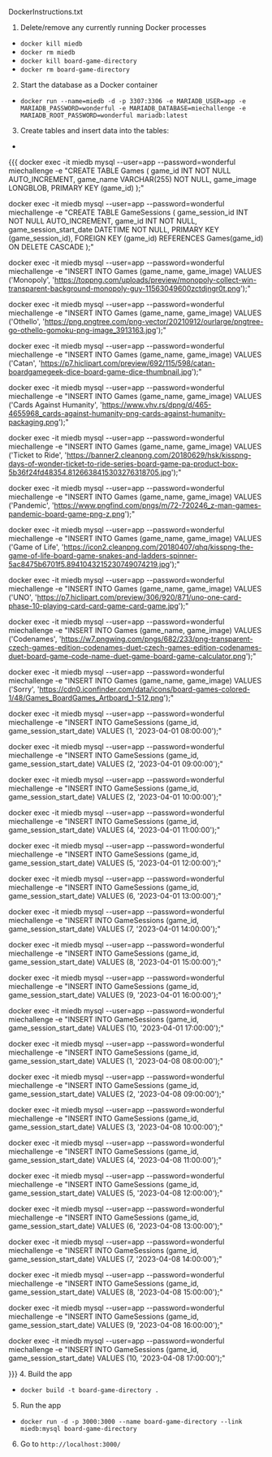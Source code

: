 DockerInstructions.txt

 1. Delete/remove any currently running Docker processes
  * `docker kill miedb`
  * `docker rm miedb`
  * `docker kill board-game-directory`
  * `docker rm board-game-directory`
 2. Start the database as a Docker container
  * `docker run --name=miedb -d -p 3307:3306 -e MARIADB_USER=app -e MARIADB_PASSWORD=wonderful -e MARIADB_DATABASE=miechallenge -e MARIADB_ROOT_PASSWORD=wonderful mariadb:latest`
 3. Create tables and insert data into the tables:
  *
{{{
docker exec -it miedb mysql --user=app --password=wonderful miechallenge -e "CREATE TABLE Games (
    game_id INT NOT NULL AUTO_INCREMENT,
    game_name VARCHAR(255) NOT NULL,
    game_image LONGBLOB,
    PRIMARY KEY (game_id)
);"

docker exec -it miedb mysql --user=app --password=wonderful miechallenge -e "CREATE TABLE GameSessions (
    game_session_id INT NOT NULL AUTO_INCREMENT,
    game_id INT NOT NULL,
    game_session_start_date DATETIME NOT NULL,
    PRIMARY KEY (game_session_id),
    FOREIGN KEY (game_id) REFERENCES Games(game_id) ON DELETE CASCADE
);"

docker exec -it miedb mysql --user=app --password=wonderful miechallenge -e "INSERT INTO Games (game_name, game_image) VALUES ('Monopoly', 'https://toppng.com/uploads/preview/monopoly-collect-win-transparent-background-monopoly-guy-11563049600zctdjngr0t.png');"

docker exec -it miedb mysql --user=app --password=wonderful miechallenge -e "INSERT INTO Games (game_name, game_image) VALUES ('Othello', 'https://png.pngtree.com/png-vector/20210912/ourlarge/pngtree-go-othello-gomoku-png-image_3913163.jpg');"

docker exec -it miedb mysql --user=app --password=wonderful miechallenge -e "INSERT INTO Games (game_name, game_image) VALUES ('Catan', 'https://p7.hiclipart.com/preview/692/115/598/catan-boardgamegeek-dice-board-game-dice-thumbnail.jpg');"

docker exec -it miedb mysql --user=app --password=wonderful miechallenge -e "INSERT INTO Games (game_name, game_image) VALUES ('Cards Against Humanity', 'https://www.vhv.rs/dpng/d/465-4655968_cards-against-humanity-png-cards-against-humanity-packaging.png');"

docker exec -it miedb mysql --user=app --password=wonderful miechallenge -e "INSERT INTO Games (game_name, game_image) VALUES ('Ticket to Ride', 'https://banner2.cleanpng.com/20180629/hsk/kisspng-days-of-wonder-ticket-to-ride-series-board-game-pa-product-box-5b36f24fd48354.8126638415303276318705.jpg');"

docker exec -it miedb mysql --user=app --password=wonderful miechallenge -e "INSERT INTO Games (game_name, game_image) VALUES ('Pandemic', 'https://www.pngfind.com/pngs/m/72-720246_z-man-games-pandemic-board-game-png-z.png');"

docker exec -it miedb mysql --user=app --password=wonderful miechallenge -e "INSERT INTO Games (game_name, game_image) VALUES ('Game of Life', 'https://icon2.cleanpng.com/20180407/qhq/kisspng-the-game-of-life-board-game-snakes-and-ladders-spinner-5ac8475b6701f5.8941043215230749074219.jpg');"

docker exec -it miedb mysql --user=app --password=wonderful miechallenge -e "INSERT INTO Games (game_name, game_image) VALUES ('UNO', 'https://p7.hiclipart.com/preview/306/920/871/uno-one-card-phase-10-playing-card-card-game-card-game.jpg');"

docker exec -it miedb mysql --user=app --password=wonderful miechallenge -e "INSERT INTO Games (game_name, game_image) VALUES ('Codenames', 'https://w7.pngwing.com/pngs/682/233/png-transparent-czech-games-edition-codenames-duet-czech-games-edition-codenames-duet-board-game-code-name-duet-game-board-game-calculator.png');"

docker exec -it miedb mysql --user=app --password=wonderful miechallenge -e "INSERT INTO Games (game_name, game_image) VALUES ('Sorry', 'https://cdn0.iconfinder.com/data/icons/board-games-colored-1/48/Games_BoardGames_Artboard_1-512.png');"

docker exec -it miedb mysql --user=app --password=wonderful miechallenge -e "INSERT INTO GameSessions (game_id, game_session_start_date) VALUES (1, '2023-04-01 08:00:00');"

docker exec -it miedb mysql --user=app --password=wonderful miechallenge -e "INSERT INTO GameSessions (game_id, game_session_start_date) VALUES (2, '2023-04-01 09:00:00');"

docker exec -it miedb mysql --user=app --password=wonderful miechallenge -e "INSERT INTO GameSessions (game_id, game_session_start_date) VALUES (2, '2023-04-01 10:00:00');"

docker exec -it miedb mysql --user=app --password=wonderful miechallenge -e "INSERT INTO GameSessions (game_id, game_session_start_date) VALUES (4, '2023-04-01 11:00:00');"

docker exec -it miedb mysql --user=app --password=wonderful miechallenge -e "INSERT INTO GameSessions (game_id, game_session_start_date) VALUES (5, '2023-04-01 12:00:00');"

docker exec -it miedb mysql --user=app --password=wonderful miechallenge -e "INSERT INTO GameSessions (game_id, game_session_start_date) VALUES (6, '2023-04-01 13:00:00');"

docker exec -it miedb mysql --user=app --password=wonderful miechallenge -e "INSERT INTO GameSessions (game_id, game_session_start_date) VALUES (7, '2023-04-01 14:00:00');"

docker exec -it miedb mysql --user=app --password=wonderful miechallenge -e "INSERT INTO GameSessions (game_id, game_session_start_date) VALUES (8, '2023-04-01 15:00:00');"

docker exec -it miedb mysql --user=app --password=wonderful miechallenge -e "INSERT INTO GameSessions (game_id, game_session_start_date) VALUES (9, '2023-04-01 16:00:00');"

docker exec -it miedb mysql --user=app --password=wonderful miechallenge -e "INSERT INTO GameSessions (game_id, game_session_start_date) VALUES (10, '2023-04-01 17:00:00');"

docker exec -it miedb mysql --user=app --password=wonderful miechallenge -e "INSERT INTO GameSessions (game_id, game_session_start_date) VALUES (1, '2023-04-08 08:00:00');"

docker exec -it miedb mysql --user=app --password=wonderful miechallenge -e "INSERT INTO GameSessions (game_id, game_session_start_date) VALUES (2, '2023-04-08 09:00:00');"

docker exec -it miedb mysql --user=app --password=wonderful miechallenge -e "INSERT INTO GameSessions (game_id, game_session_start_date) VALUES (3, '2023-04-08 10:00:00');"

docker exec -it miedb mysql --user=app --password=wonderful miechallenge -e "INSERT INTO GameSessions (game_id, game_session_start_date) VALUES (4, '2023-04-08 11:00:00');"

docker exec -it miedb mysql --user=app --password=wonderful miechallenge -e "INSERT INTO GameSessions (game_id, game_session_start_date) VALUES (5, '2023-04-08 12:00:00');"

docker exec -it miedb mysql --user=app --password=wonderful miechallenge -e "INSERT INTO GameSessions (game_id, game_session_start_date) VALUES (6, '2023-04-08 13:00:00');"

docker exec -it miedb mysql --user=app --password=wonderful miechallenge -e "INSERT INTO GameSessions (game_id, game_session_start_date) VALUES (7, '2023-04-08 14:00:00');"

docker exec -it miedb mysql --user=app --password=wonderful miechallenge -e "INSERT INTO GameSessions (game_id, game_session_start_date) VALUES (8, '2023-04-08 15:00:00');"

docker exec -it miedb mysql --user=app --password=wonderful miechallenge -e "INSERT INTO GameSessions (game_id, game_session_start_date) VALUES (9, '2023-04-08 16:00:00');"

docker exec -it miedb mysql --user=app --password=wonderful miechallenge -e "INSERT INTO GameSessions (game_id, game_session_start_date) VALUES (10, '2023-04-08 17:00:00');"

}}}
 4. Build the app
  * `docker build -t board-game-directory .`
 5. Run the app
  * `docker run -d -p 3000:3000 --name board-game-directory --link miedb:mysql board-game-directory`
 6. Go to `http://localhost:3000/`

